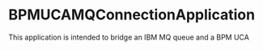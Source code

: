 # BPMUCAMQConnectionApplication
This application is intended to bridge an IBM MQ queue and a BPM UCA
